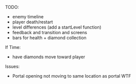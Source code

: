 TODO:
- enemy timeline
- player death/restart
- level differences (add a startLevel function)
- feedback and transition and screens
- bars for health + diamond collection


If Time:
- have diamonds move toward player


Issues:
- Portal opening not moving to same location as portal WTF